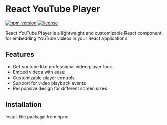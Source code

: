 # React YouTube Player

[![npm version](https://img.shields.io/npm/v/react-youtube-player.svg)](https://www.npmjs.com/package/react-youtube-player)
[![license](https://img.shields.io/npm/l/react-youtube-player.svg)](https://github.com/your-username/react-youtube-player/blob/main/LICENSE)

React YouTube Player is a lightweight and customizable React component for embedding YouTube videos in your React applications.

## Features

- Get youtube like professional video player look
- Embed videos with ease
- Customizable player controls
- Support for video playback events
- Responsive design for different screen sizes

## Installation

Install the package from npm:
